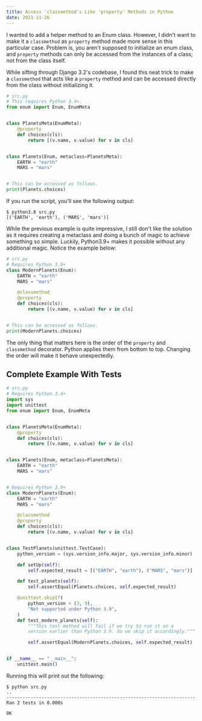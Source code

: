 ```yaml
---
title: Access 'classmethod's Like 'property' Methods in Python
date: 2021-11-26
---
```


I wanted to add a helper method to an Enum class. However, I didn't want to make it a `classmethod` as `property` method made more sense in this particular case. Problem is, you aren't supposed to initialize an enum class, and `property` methods can only be accessed from the instances of a class; not from the class itself.

While sifting through Django 3.2's codebase, I found this neat trick to make a `classmethod` that acts like a `property` method and can be accessed directly from the class without initializing it.


```python
# src.py
# This requires Python 3.4+.
from enum import Enum, EnumMeta


class PlanetsMeta(EnumMeta):
    @property
    def choices(cls):
        return [(v.name, v.value) for v in cls]


class Planets(Enum, metaclass=PlanetsMeta):
    EARTH = "earth"
    MARS = "mars"


# This can be accessed as follows.
print(Planets.choices)
```

If you run the script, you'll see the following output:

```
$ python3.8 src.py
[('EARTH', 'earth'), ('MARS', 'mars')]
```

While the previous example is quite impressive, I still don't like the solution as it requires creating a metaclass and doing a bunch of magic to achieve something so simple. Luckily, Python3.9+ makes it possible without any additional magic. Notice the example below:

```python
# src.py
# Requires Python 3.9+
class ModernPlanets(Enum):
    EARTH = "earth"
    MARS = "mars"

    @classmethod
    @property
    def choices(cls):
        return [(v.name, v.value) for v in cls]


# This can be accessed as follows.
print(ModernPlanets.choices)
```

The only thing that matters here is the order of the `property` and `classmethod` decorator. Python applies them from bottom to top. Changing the order will make it behave unexpectedly.


## Complete Example With Tests


```python
# src.py
# Requires Python 3.4+
import sys
import unittest
from enum import Enum, EnumMeta


class PlanetsMeta(EnumMeta):
    @property
    def choices(cls):
        return [(v.name, v.value) for v in cls]


class Planets(Enum, metaclass=PlanetsMeta):
    EARTH = "earth"
    MARS = "mars"


# Requires Python 3.9+
class ModernPlanets(Enum):
    EARTH = "earth"
    MARS = "mars"

    @classmethod
    @property
    def choices(cls):
        return [(v.name, v.value) for v in cls]


class TestPlanets(unittest.TestCase):
    python_version = (sys.version_info.major, sys.version_info.minor)

    def setUp(self):
        self.expected_result = [("EARTH", "earth"), ("MARS", "mars")]

    def test_planets(self):
        self.assertEqual(Planets.choices, self.expected_result)

    @unittest.skipIf(
        python_version < (3, 9),
        "Not supported under Python 3.9",
    )
    def test_modern_planets(self):
        """This test method will fail if we try to run it on a
        version earlier than Python 3.9. So we skip it accordingly."""

        self.assertEqual(ModernPlanets.choices, self.expected_result)


if __name__ == "__main__":
    unittest.main()
```

Running this will print out the following:

```
$ python src.py
..
----------------------------------------------------------------------
Ran 2 tests in 0.000s

OK
```
